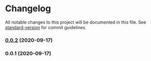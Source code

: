# Changelog

All notable changes to this project will be documented in this file. See [standard-version](https://github.com/conventional-changelog/standard-version) for commit guidelines.

### [0.0.2](https://github.com/evgeniizab/cz-conventional-changelog-kt/compare/v0.0.1...v0.0.2) (2020-09-17)

### 0.0.1 (2020-09-17)
